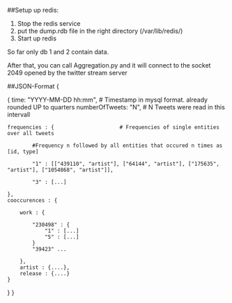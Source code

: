 
##Setup up redis:

 1. Stop the redis service
 2. put the dump.rdb file in the right directory (/var/lib/redis/)
 3. Start up redis

 So far only db 1 and 2 contain data.

 After that, you can call Aggregation.py and it will connect to the socket 2049 opened by the twitter stream server


##JSON-Format
{

{
	time: "YYYY-MM-DD hh:mm",   	# Timestamp in mysql format. already rounded UP to quarters
	numberOfTweets: "N", 				# N Tweets were read in this intervall

	frequencies : {        				# Frequencies of single entities over all tweets

			#Frequency n followed by all entities that occured n times as [id, type]

			"1" : [["439110", "artist"], ["64144", "artist"], ["175635", "artist"], ["1054868", "artist"]],

			"3" : [...]

	},
	cooccurences : {

		work : {

			"230498" : {
				"1" : [...]
				"5" : [...]
			}
			"39423" ...

		},
		artist : {....},
		release : {....}
	}
}
}
